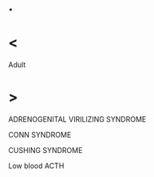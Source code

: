 # .

# <

Adult

# >

ADRENOGENITAL VIRILIZING SYNDROME

CONN SYNDROME

CUSHING SYNDROME

Low blood ACTH
